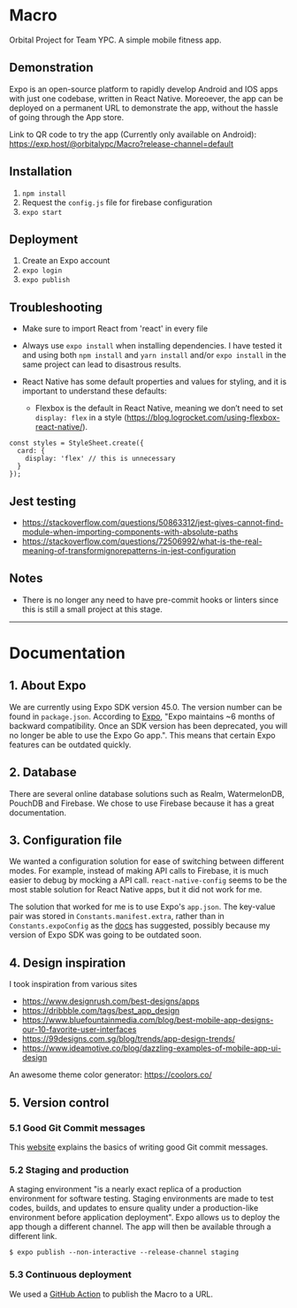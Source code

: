 # Macro

Orbital Project for Team YPC. A simple mobile fitness app.

## Demonstration
Expo is an open-source platform to rapidly develop Android and IOS apps with just one codebase, written in React Native. Moreoever, the app can be deployed on a permanent URL to demonstrate the app, without the hassle of going through the App store. 

Link to QR code to try the app (Currently only available on Android): https://exp.host/@orbitalypc/Macro?release-channel=default

## Installation
1. `npm install`
2. Request the `config.js` file for firebase configuration
3. `expo start`

## Deployment
1. Create an Expo account
2. `expo login`
3. `expo publish`
## Troubleshooting

- Make sure to import React from 'react' in every file
- Always use `expo install` when installing dependencies. I have tested it and using both `npm install` and `yarn install` and/or `expo install` in the same project can lead to disastrous results.
- React Native has some default properties and values for styling, and it is important to understand these defaults:

  - Flexbox is the default in React Native, meaning we don’t need to set `display: flex` in a style (https://blog.logrocket.com/using-flexbox-react-native/).

```
const styles = StyleSheet.create({
  card: {
    display: 'flex' // this is unnecessary
  }
});
```

## Jest testing

- https://stackoverflow.com/questions/50863312/jest-gives-cannot-find-module-when-importing-components-with-absolute-paths
- https://stackoverflow.com/questions/72506992/what-is-the-real-meaning-of-transformignorepatterns-in-jest-configuration

## Notes

- There is no longer any need to have pre-commit hooks or linters since this is still a small project at this stage.

---

# Documentation

## 1. About Expo
We are currently using Expo SDK version 45.0. The version number can be found in `package.json`. According to [Expo](https://docs.expo.dev/workflow/upgrading-expo-sdk-walkthrough/), "Expo maintains ~6 months of backward compatibility. Once an SDK version has been deprecated, you will no longer be able to use the Expo Go app.". This means that certain Expo features can be outdated quickly.
## 2. Database
There are several online database solutions such as Realm, WatermelonDB, PouchDB and Firebase. We chose to use Firebase because it has a great documentation.

## 3. Configuration file
We wanted a configuration solution for ease of switching between different modes. For example, instead of making API calls to Firebase, it is much easier to debug by mocking a API call. `react-native-config` seems to be the most stable solution for React Native apps, but it did not work for me. 

The solution that worked for me is to use Expo's `app.json`. The key-value pair was stored in `Constants.manifest.extra`, rather than in `Constants.expoConfig` as the [docs](https://docs.expo.dev/workflow/configuration/) has suggested, possibly because my version of Expo SDK was going to be outdated soon.

## 4. Design inspiration
I took inspiration from various sites
- https://www.designrush.com/best-designs/apps
- https://dribbble.com/tags/best_app_design
- https://www.bluefountainmedia.com/blog/best-mobile-app-designs-our-10-favorite-user-interfaces
- https://99designs.com.sg/blog/trends/app-design-trends/
- https://www.ideamotive.co/blog/dazzling-examples-of-mobile-app-ui-design

An awesome theme color generator: https://coolors.co/

## 5. Version control
### 5.1 Good Git Commit messages
This [website](https://cbea.ms/git-commit/) explains the basics of writing good Git commit messages.

### 5.2 Staging and production
A staging environment "is a nearly exact replica of a production environment for software testing. Staging environments are made to test codes, builds, and updates to ensure quality under a production-like environment before application deployment". Expo allows us to deploy the app though a different channel. The app will then be available through a different link.
```
$ expo publish --non-interactive --release-channel staging
```

### 5.3 Continuous deployment
We used a [GitHub Action](https://github.com/expo/expo-github-action) to publish the Macro to a URL.